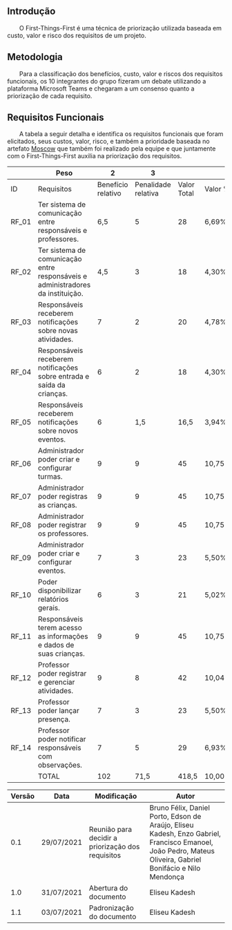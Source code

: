 ## Introdução
&emsp;&emsp;O First-Things-First é uma técnica de priorização utilizada baseada em custo, valor e risco dos requisitos de um projeto.

## Metodologia

&emsp;&emsp;Para a classificação dos benefícios, custo, valor e riscos dos requisitos funcionais, os 10 integrantes do grupo fizeram um debate utilizando a plataforma Microsoft Teams e chegaram a um consenso quanto a priorização de cada requisito.

## Requisitos Funcionais

&emsp;&emsp;A tabela a seguir detalha e identifica os requisitos funcionais que foram elicitados, seus custos, valor, risco, e também a prioridade baseada no artefato [Moscow](./moscow.md) que também foi realizado pela equipe e que juntamente com o First-Things-First auxilia na priorização dos requisitos.

|         | Peso                                                                            | 2                  | 3                 |             |         | 1              |         | 1              |         |            |
| ------- | ------------------------------------------------------------------------------- | ------------------ | ----------------- | ----------- | ------- | -------------- | ------- | -------------- | ------- | ---------- |
| ID      | Requisitos                                                                      | Benefício relativo | Penalidade relativa | Valor Total | Valor % | Custo relativo | Custo % | Risco Relativo | Risco % | Prioridade |
| RF_01 | Ter sistema de comunicação entre responsáveis e professores.                    | 6,5                | 5                 | 28          | 6,69%   | 8              | 9,47%   | 4              | 8,89%   | 0,364      |
| RF_02 | Ter sistema de comunicação entre responsáveis e administradores da instituição. | 4,5                | 3                 | 18          | 4,30%   | 8              | 9,47%   | 5              | 11,11%  | 0,209      |
| RF_03 | Responsáveis receberem notificações sobre novas atividades.                     | 7                  | 2                 | 20          | 4,78%   | 4              | 4,73%   | 5              | 11,11%  | 0,302      |
| RF_04 | Responsáveis receberem notificações sobre entrada e saída da crianças.          | 6                  | 2                 | 18          | 4,30%   | 8,5            | 10,06%  | 7              | 15,56%  | 0,268      |
| RF_05 | Responsáveis receberem notificações sobre novos eventos.                        | 6                  | 1,5               | 16,5        | 3,94%   | 4              | 4,73%   | 5              | 11,11%  | 0,249      |
| RF_06 | Administrador poder criar e configurar turmas.                                  | 9                  | 9                 | 45          | 10,75%  | 6              | 7,10%   | 1              | 2,22%   | 1,153      |
| RF_07 | Administrador poder registras as crianças.                                      | 9                  | 9                 | 45          | 10,75%  | 4              | 4,73%   | 1              | 2,22%   | 1,546      |
| RF_08 | Administrador poder registrar os professores.                                   | 9                  | 9                 | 45          | 10,75%  | 4              | 4,73%   | 1              | 2,22%   | 1,546      |
| RF_09 | Administrador poder criar e configurar eventos.                                 | 7                  | 3                 | 23          | 5,50%   | 6              | 7,10%   | 3              | 6,67%   | 0,399      |
| RF_10 | Poder disponibilizar relatórios gerais.                                         | 6                  | 3                 | 21          | 5,02%   | 6              | 7,10%   | 4              | 8,89%   | 0,314      |
| RF_11 | Responsáveis terem acesso as informações e dados de suas crianças.             | 9                  | 9                 | 45          | 10,75%  | 7              | 8,28%   | 1              | 2,22%   | 1,023      |
| RF_12 | Professor poder registrar e gerenciar atividades.                                | 9                  | 8                 | 42          | 10,04%  | 6              | 7,10%   | 1              | 2,22%   | 1,076      |
| RF_13 | Professor poder lançar presença.                                                | 7                  | 3                 | 23          | 5,50%   | 6              | 7,10%   | 4              | 8,89%   | 0,344      |
| RF_14 | Professor poder notificar responsáveis com observações.                         | 7                  | 5                 | 29          | 6,93%   | 7              | 8,28%   | 3              | 6,67%   | 0,463      |
|         | TOTAL                                                                           | 102                | 71,5              | 418,5       | 10,00%  | 84,5           | 100,00% | 45             | 100,00% |            |



| Versão | Data | Modificação | Autor | 
|--|--|--|--|
| 0.1 | 29/07/2021 | Reunião para decidir a priorização dos requisitos | Bruno Félix, Daniel Porto, Edson de Araújo, Eliseu Kadesh, Enzo Gabriel, Francisco Emanoel, João Pedro, Mateus Oliveira, Gabriel Bonifácio e Nilo Mendonça |
| 1.0 | 31/07/2021 | Abertura do documento | Eliseu Kadesh |
| 1.1 | 03/07/2021 | Padronização do documento | Eliseu Kadesh |